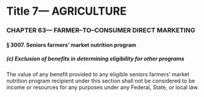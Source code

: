 
# Title 7— AGRICULTURE
### CHAPTER 63— FARMER–TO–CONSUMER DIRECT MARKETING
#### § 3007. Seniors farmers’ market nutrition program
##### (c) Exclusion of benefits in determining eligibility for other programs

The value of any benefit provided to any eligible seniors farmers’ market nutrition program recipient under this section shall not be considered to be income or resources for any purposes under any Federal, State, or local law.
